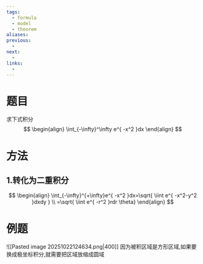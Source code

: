 ```yaml
---
tags:
  - formula
  - model
  - theorem
aliases:
previous:
  - 
next:
  - 
links:
  -
---
```

# 题目
求下式积分
$$
\begin{align}
\int_{-\infty}^\infty e^{ -x^2 }dx
\end{align}
$$

# 方法
## 1.转化为二重积分
$$
\begin{align}
\int_{-\infty}^{+\infty}e^{ -x^2 }dx=\sqrt{ \iint e^{ -x^2-y^2 }dxdy } \\
=\sqrt{ \iint e^{ -r^2 }rdr \theta}
\end{align}
$$





# 例题
![[Pasted image 20251022124634.png|400]]
因为被积区域是方形区域,如果要换成极坐标积分,就需要把区域放缩成圆域